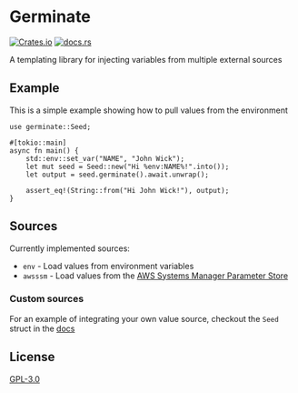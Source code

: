 # Germinate

[![Crates.io](https://img.shields.io/crates/v/germinate?style=flat-square)](https://crates.io/crates/germinate)
[![docs.rs](https://img.shields.io/badge/docs-latest-blue?style=flat-square)](https://docs.rs/germinate)

A templating library for injecting variables from multiple external sources

## Example

This is a simple example showing how to pull values from the environment

```
use germinate::Seed;

#[tokio::main]
async fn main() {
    std::env::set_var("NAME", "John Wick");
    let mut seed = Seed::new("Hi %env:NAME%!".into());
    let output = seed.germinate().await.unwrap();

    assert_eq!(String::from("Hi John Wick!"), output);
}
```

## Sources

Currently implemented sources:

* `env` - Load values from environment variables
* `awsssm` - Load values from the [AWS Systems Manager Parameter Store](https://docs.aws.amazon.com/systems-manager/latest/userguide/systems-manager-parameter-store.html)

### Custom sources
For an example of integrating your own value source, checkout the `Seed` struct in the [docs](https://docs.rs/germinate)

## License

[GPL-3.0](https://github.com/itmecho/germinate/blob/master/LICENSE)

